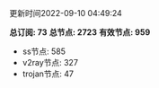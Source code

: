 更新时间2022-09-10 04:49:24

**总订阅: 73**
**总节点: 2723**
**有效节点: 959**
- ss节点: 585
- v2ray节点: 327
- trojan节点: 47
